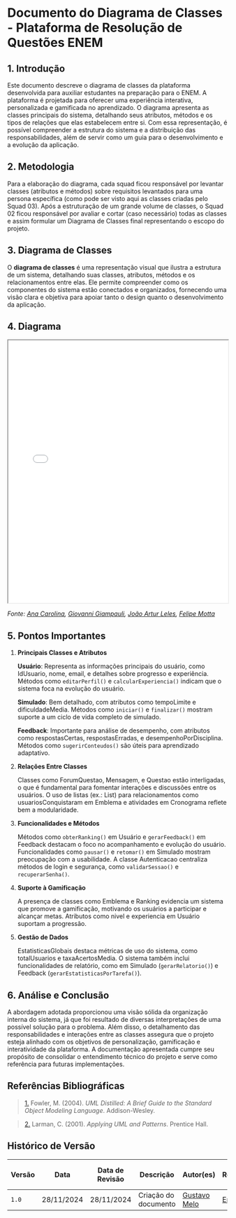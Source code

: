 # Documento do Diagrama de Classes - Plataforma de Resolução de Questões ENEM

## 1. Introdução

Este documento descreve o diagrama de classes da plataforma desenvolvida para auxiliar estudantes na preparação para o ENEM. A plataforma é projetada para oferecer uma experiência interativa, personalizada e gamificada no aprendizado. O diagrama apresenta as classes principais do sistema, detalhando seus atributos, métodos e os tipos de relações que elas estabelecem entre si. Com essa representação, é possível compreender a estrutura do sistema e a distribuição das responsabilidades, além de servir como um guia para o desenvolvimento e a evolução da aplicação.

## 2. Metodologia

Para a elaboração do diagrama, cada squad ficou responsável por levantar classes (atributos e métodos) sobre requisitos levantados para uma persona específica (como pode ser visto aqui as classes criadas pelo Squad 03). Após a estruturação de um grande volume de classes, o Squad 02 ficou responsável por avaliar e cortar (caso necessário) todas as classes e assim formular um Diagrama de Classes final representando o escopo do projeto.

## 3. Diagrama de Classes

O **diagrama de classes** é uma representação visual que ilustra a estrutura de um sistema, detalhando suas classes, atributos, métodos e os relacionamentos entre elas. Ele permite compreender como os componentes do sistema estão conectados e organizados, fornecendo uma visão clara e objetiva para apoiar tanto o design quanto o desenvolvimento da aplicação.

## 4. Diagrama

<iframe src="./assets/diagrama-classes.pdf" width="100%" height="600px" allowfullscreen></iframe>

_Fonte: [Ana Carolina](https://github.com/CarolCoCe), [Giovanni Giampauli](https://github.com/giovanniacg), [João Artur Leles](https://github.com/joao-artl), [Felipe Motta](https://github.com/M0tt1nh4)_

## 5. Pontos Importantes

1. **Principais Classes e Atributos**

    **Usuário**: Representa as informações principais do usuário, como IdUsuario, nome, email, e detalhes sobre progresso e experiência. Métodos como `editarPerfil()` e `calcularExperiencia()` indicam que o sistema foca na evolução do usuário.

    **Simulado**: Bem detalhado, com atributos como tempoLimite e dificuldadeMedia. Métodos como `iniciar()` e `finalizar()` mostram suporte a um ciclo de vida completo de simulado.

    **Feedback**: Importante para análise de desempenho, com atributos como respostasCertas, respostasErradas, e desempenhoPorDisciplina. Métodos como `sugerirConteudos()` são úteis para aprendizado adaptativo.

2. **Relações Entre Classes**

    Classes como ForumQuestao, Mensagem, e Questao estão interligadas, o que é fundamental para fomentar interações e discussões entre os usuários.
    O uso de listas (ex.: List<int>) para relacionamentos como usuariosConquistaram em Emblema e atividades em Cronograma reflete bem a modularidade.

3. **Funcionalidades e Métodos**

    Métodos como `obterRanking()` em Usuário e `gerarFeedback()` em Feedback destacam o foco no acompanhamento e evolução do usuário.
    Funcionalidades como `pausar()` e `retomar()` em Simulado mostram preocupação com a usabilidade.
    A classe Autenticacao centraliza métodos de login e segurança, como `validarSessao()` e `recuperarSenha()`.

4. **Suporte à Gamificação**

    A presença de classes como Emblema e Ranking evidencia um sistema que promove a gamificação, motivando os usuários a participar e alcançar metas.
    Atributos como nivel e experiencia em Usuário suportam a progressão.

5. **Gestão de Dados**

    EstatisticasGlobais destaca métricas de uso do sistema, como totalUsuarios e taxaAcertosMedia.
    O sistema também inclui funcionalidades de relatório, como em Simulado (`gerarRelatorio()`) e Feedback (`gerarEstatisticasPorTarefa()`).

## 6. Análise e Conclusão

A abordagem adotada proporcionou uma visão sólida da organização interna do sistema, já que foi resultado de diversas interpretações de uma possível solução para o problema. Além disso, o detalhamento das responsabilidades e interações entre as classes assegura que o projeto esteja alinhado com os objetivos de personalização, gamificação e interatividade da plataforma. A documentação apresentada cumpre seu propósito de consolidar o entendimento técnico do projeto e serve como referência para futuras implementações.

## Referências Bibliográficas

> <a id="REF1" href="#anchor_1">1.</a> Fowler, M. (2004). _UML Distilled: A Brief Guide to the Standard Object Modeling Language_. Addison-Wesley.

> <a id="REF2" href="#anchor_2">2.</a> Larman, C. (2001). _Applying UML and Patterns_. Prentice Hall.

## Histórico de Versão

| Versão | Data       | Data de Revisão          | Descrição            | Autor(es)                       | Revisor(es)                       | Detalhes da revisão        |
| ------ | ---------- | ------------------------ | -------------------- | ------------------------------- | --------------------------------- | -------------------------- |
| `1.0`    | 28/11/2024 | 28/11/2024               | Criação do documento | [Gustavo Melo](https://github.com/gusrberto) | [Eric Silveira](https://github.com/ericbky) | [#11](https://github.com/UnBArqDsw2024-2/2024.2_G3_Aprender_Entrega_02/pull/11) |